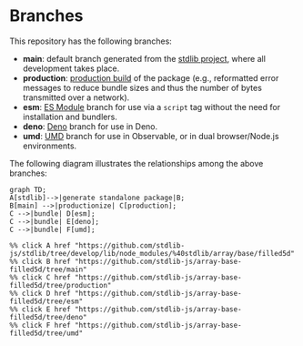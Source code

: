 <!--

@license Apache-2.0

Copyright (c) 2022 The Stdlib Authors.

Licensed under the Apache License, Version 2.0 (the "License");
you may not use this file except in compliance with the License.
You may obtain a copy of the License at

    http://www.apache.org/licenses/LICENSE-2.0

Unless required by applicable law or agreed to in writing, software
distributed under the License is distributed on an "AS IS" BASIS,
WITHOUT WARRANTIES OR CONDITIONS OF ANY KIND, either express or implied.
See the License for the specific language governing permissions and
limitations under the License.

-->

# Branches

This repository has the following branches:

-   **main**: default branch generated from the [stdlib project][stdlib-url], where all development takes place.
-   **production**: [production build][production-url] of the package (e.g., reformatted error messages to reduce bundle sizes and thus the number of bytes transmitted over a network).
-   **esm**: [ES Module][esm-url] branch for use via a `script` tag without the need for installation and bundlers.
-   **deno**: [Deno][deno-url] branch for use in Deno.
-   **umd**: [UMD][umd-url] branch for use in Observable, or in dual browser/Node.js environments.

The following diagram illustrates the relationships among the above branches:

```mermaid
graph TD;
A[stdlib]-->|generate standalone package|B;
B[main] -->|productionize| C[production];
C -->|bundle| D[esm];
C -->|bundle| E[deno];
C -->|bundle| F[umd];

%% click A href "https://github.com/stdlib-js/stdlib/tree/develop/lib/node_modules/%40stdlib/array/base/filled5d"
%% click B href "https://github.com/stdlib-js/array-base-filled5d/tree/main"
%% click C href "https://github.com/stdlib-js/array-base-filled5d/tree/production"
%% click D href "https://github.com/stdlib-js/array-base-filled5d/tree/esm"
%% click E href "https://github.com/stdlib-js/array-base-filled5d/tree/deno"
%% click F href "https://github.com/stdlib-js/array-base-filled5d/tree/umd"
```

[stdlib-url]: https://github.com/stdlib-js/stdlib/tree/develop/lib/node_modules/%40stdlib/array/base/filled5d
[production-url]: https://github.com/stdlib-js/array-base-filled5d/tree/production
[deno-url]: https://github.com/stdlib-js/array-base-filled5d/tree/deno
[umd-url]: https://github.com/stdlib-js/array-base-filled5d/tree/umd
[esm-url]: https://github.com/stdlib-js/array-base-filled5d/tree/esm